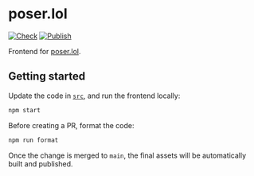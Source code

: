 # poser.lol

[![Check](https://github.com/poser-lol/poser.lol/actions/workflows/check.yml/badge.svg)](https://github.com/poser-lol/poser.lol/actions/workflows/check.yml)
[![Publish](https://github.com/poser-lol/poser.lol/actions/workflows/publish.yml/badge.svg)](https://github.com/poser-lol/poser.lol/actions/workflows/publish.yml)

Frontend for [poser.lol](https://poser.lol).

## Getting started

Update the code in [`src`](src), and run the frontend locally:

```bash
npm start
```

Before creating a PR, format the code:

```bash
npm run format
```

Once the change is merged to `main`, the final assets will be automatically built and published.
